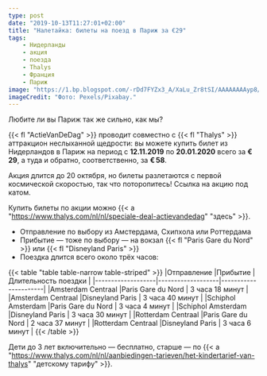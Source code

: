 ```yaml
---
type: post
date: "2019-10-13T11:27:01+02:00"
title: "Налетайка: билеты на поезд в Париж за €29"
tags:
    - Нидерланды
    - акция
    - поезда
    - Thalys
    - Франция
    - Париж
image: "https://1.bp.blogspot.com/-rDd7FYZx3_A/XaLu_Zr8tSI/AAAAAAAAyp8/-NwCL2yLrC8iKz6sMdrDVRxzpJel3kJ6ACKgBGAsYHg/s1600/2019-10-13.jpg"
imageCredit: "Фото: Pexels/Pixabay."
---
```


Любите ли вы Париж так же сильно, как мы?

{{< fl "ActieVanDeDag" >}} проводит совместно с {{< fl "Thalys" >}} аттракцион неслыханной щедрости: вы можете купить билет из Нидерландов в Париж на период с **12.11.2019** по **20.01.2020** всего за **€ 29**, а туда и обратно, соответственно, за **€ 58**.

Акция длится до 20 октября, но билеты разлетаются с первой космической скоростью, так что поторопитесь! Ссылка на акцию под катом.

<!--more-->

Купить билеты по акции можно {{< a "https://www.thalys.com/nl/nl/speciale-deal-actievandedag" "здесь" >}}.

* Отправление по выбору из Амстердама, Схипхола или Роттердама
* Прибытие — тоже по выбору — на вокзал {{< fl "Paris Gare du Nord" >}} или {{< fl "Disneyland Paris" >}}
* Поездка длится всего около трёх часов:

{{< table "table table-narrow table-striped" >}}
|Отправление        |Прибытие           | Длительность поездки |
|-------------------|-------------------|----------------------|
|Amsterdam Centraal |Paris Gare du Nord | 3 часа 18 минут      |
|Amsterdam Centraal |Disneyland Paris   | 3 часа 40 минут      |
|Schiphol Amsterdam |Paris Gare du Nord | 3 часа 4 минут       |
|Schiphol Amsterdam |Disneyland Paris   | 3 часа 30 минут      |
|Rotterdam Centraal |Paris Gare du Nord | 2 часа 37 минут      |
|Rotterdam Centraal |Disneyland Paris   | 3 часа 6 минут       |
{{< /table >}}

Дети до 3 лет включительно — бесплатно, старше — по {{< a "https://www.thalys.com/nl/nl/aanbiedingen-tarieven/het-kindertarief-van-thalys" "детскому тарифу" >}}.